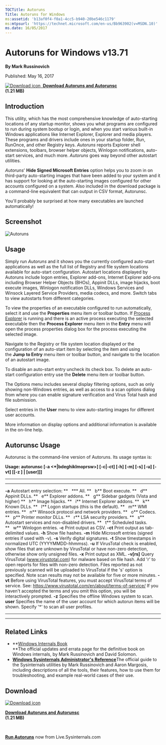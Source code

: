 ```yaml
--- 
TOCTitle: Autoruns
Title: Autoruns for Windows
ms:assetid: 'b13af0f4-f0a1-4cc5-b940-20be546c1179'
ms:mtpsurl: 'https://technet.microsoft.com/en-us/Bb963902(v=MSDN.10)'
ms.date: 16/05/2017
---
```


Autoruns for Windows v13.71
===========================

**By Mark Russinovich**

Published: May 16, 2017

[![Download
icon](/media/landing/sysinternals/download_sm.png)
 **Download Autoruns and Autorunsc**  
](https://download.sysinternals.com/files/autoruns.zip)**(1.21 MB)**


<div>

## Introduction

This utility, which has the most comprehensive knowledge of
auto-starting locations of any startup monitor, shows you what programs
are configured to run during system bootup or login, and when you start
various built-in Windows applications like Internet Explorer, Explorer
and media players. These programs and drivers include ones in your
startup folder, Run, RunOnce, and other Registry keys.
*Autoruns* reports Explorer shell extensions, toolbars, browser helper
objects, Winlogon notifications, auto-start services, and much
more. *Autoruns* goes way beyond other autostart utilities.

*Autoruns*' **Hide Signed Microsoft Entries** option helps you to zoom
in on third-party auto-starting images that have been added to your
system and it has support for looking at the auto-starting images
configured for other accounts configured on a system. Also included in
the download package is a command-line equivalent that can output in CSV
format, Autorunsc.

You'll probably be surprised at how many executables are launched
automatically!

## Screenshot

![Autoruns](/media/landing/sysinternals/autoruns_v13.png "Autoruns")

## Usage

Simply run *Autoruns* and it shows you the currently configured
auto-start applications as well as the full list of Registry and file
system locations available for auto-start configuration. Autostart
locations displayed by Autoruns include logon entries, Explorer add-ons,
Internet Explorer add-ons including Browser Helper Objects (BHOs),
Appinit DLLs, image hijacks, boot execute images, Winlogon notification
DLLs, Windows Services and Winsock Layered Service Providers, media
codecs, and more. Switch tabs to view autostarts from different
categories.

To view the properties of an executable configured to run automatically,
select it and use the **Properties** menu item or toolbar button. If
[Process
Explorer](process-explorer.md) is
running and there is an active process executing the selected executable
then the **Process Explorer** menu item in the **Entry** menu will open
the process properties dialog box for the process executing the selected
image.

Navigate to the Registry or file system location displayed or the
configuration of an auto-start item by selecting the item and using
the **Jump** **to Entry** menu item or toolbar button, and navigate to
the location of an autostart image.

To disable an auto-start entry uncheck its check box. To delete an
auto-start configuration entry use the **Delete** menu item or toolbar
button.

The Options menu includes several display filtering options, such as
only showing non-Windows entries, as well as access to a scan options
dialog from where you can enable signature verification and Virus Total
hash and file submission.

Select entries in the **User** menu to view auto-starting images for
different user accounts.

More information on display options and additional information is
available in the on-line help.  

## Autorunsc Usage

Autorunsc is the command-line version of Autoruns. Its usage syntax is:

**Usage: autorunsc \[-a &lt;\*|bdeghiklmoprsw&gt;\] \[-c|-ct\] \[-h\]
\[-m\] \[-s\] \[-u\] \[-vt\] \[\[-z \] | \[user\]\]\]**

 
-------------- 
-----------------------------------------------------------------------------------------------------------------------------------------------------------------------------------------------------------------------------------------------------------------------------------------------------------
  **-a**         Autostart entry selection:
  **   \***      All.
  **   b**       Boot execute.
  **   d**       Appinit DLLs.
  **   e**       Explorer addons.
  **   g**       Sidebar gadgets (Vista and higher)
  **   h**       Image hijacks.
  **   i**       Internet Explorer addons.
  **   k**       Known DLLs.
  **   l**       Logon startups (this is the default).
  **   m**       WMI entries.
  **   n**       Winsock protocol and network providers.
  **   o**       Codecs.
  **   p**       Printer monitor DLLs.
  **   r**       LSA security providers.
  **   s**       Autostart services and non-disabled drivers.
  **   t**       Scheduled tasks.
  **   w**       Winlogon entries.
  **-c**         Print output as CSV.
  **-ct**        Print output as tab-delimited values.
  **-h**         Show file hashes.
  **-m**         Hide Microsoft entries (signed entries if used with -v).
  **-s**         Verify digital signatures.
  **-t**         Show timestamps in normalized UTC (YYYYMMDD-hhmmss).
  **-u**         If VirusTotal check is enabled, show files that are unknown by VirusTotal or have non-zero detection, otherwise show only unsigned files.
  **-x**         Print output as XML.
  **-v\[rs\]**   Query VirusTotal (www.virustotal.com) for malware based on file hash. Add 'r' to open reports for files with non-zero detection. Files reported as not previously scanned will be uploaded to VirusTotal if the 's' option is specified. Note scan results may not be available for five or more minutes.
  **-vt**        Before using VirusTotal features, you must accept VirusTotal terms of service. See: https://www.virustotal.com/en/about/terms-of-service/ If you haven't accepted the terms and you omit this option, you will be interactively prompted.
  **-z**         Specifies the offline Windows system to scan.
  **user**       Specifies the name of the user account for which autorun items will be shown. Specify '\*' to scan all user profiles.
 
-------------- 
-----------------------------------------------------------------------------------------------------------------------------------------------------------------------------------------------------------------------------------------------------------------------------------------------------------




## Related Links

-   **[Windows Internals Book](~/learn/windows-internals.md)  
    **The official updates and errata page for the definitive book on
    Windows internals, by Mark Russinovich and David Solomon.
-   [**Windows Sysinternals Administrator's Reference**](~/learn/troubleshooting-book.md)The
    official guide to the Sysinternals utilities by Mark Russinovich and
    Aaron Margosis, including descriptions of all the tools, their
    features, how to use them for troubleshooting, and example
    real-world cases of their use.



## Download

[![Download
icon](/media/landing/sysinternals/download_sm.png "Download")
](https://download.sysinternals.com/files/autoruns.zip)

[**Download Autoruns and Autorunsc**  
](https://download.sysinternals.com/files/autoruns.zip)**(1.21 MB)**

 

[**Run Autoruns**](https://live.sysinternals.com/autoruns.exe) now from
Live.Sysinternals.com


